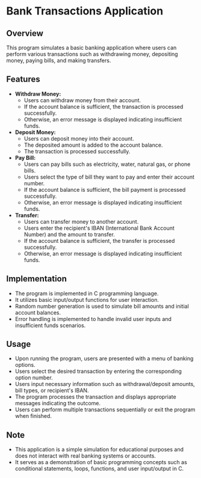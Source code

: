 <h1>Bank Transactions Application</h1>

<h2>Overview</h2>
<p>This program simulates a basic banking application where users can perform various transactions such as withdrawing money, depositing money, paying bills, and making transfers.</p>

<h2>Features</h2>
<ul>
    <li><strong>Withdraw Money:</strong>
        <ul>
            <li>Users can withdraw money from their account.</li>
            <li>If the account balance is sufficient, the transaction is processed successfully.</li>
            <li>Otherwise, an error message is displayed indicating insufficient funds.</li>
        </ul>
    </li>
    <li><strong>Deposit Money:</strong>
        <ul>
            <li>Users can deposit money into their account.</li>
            <li>The deposited amount is added to the account balance.</li>
            <li>The transaction is processed successfully.</li>
        </ul>
    </li>
    <li><strong>Pay Bill:</strong>
        <ul>
            <li>Users can pay bills such as electricity, water, natural gas, or phone bills.</li>
            <li>Users select the type of bill they want to pay and enter their account number.</li>
            <li>If the account balance is sufficient, the bill payment is processed successfully.</li>
            <li>Otherwise, an error message is displayed indicating insufficient funds.</li>
        </ul>
    </li>
    <li><strong>Transfer:</strong>
        <ul>
            <li>Users can transfer money to another account.</li>
            <li>Users enter the recipient's IBAN (International Bank Account Number) and the amount to transfer.</li>
            <li>If the account balance is sufficient, the transfer is processed successfully.</li>
            <li>Otherwise, an error message is displayed indicating insufficient funds.</li>
        </ul>
    </li>
</ul>

<h2>Implementation</h2>
<ul>
    <li>The program is implemented in C programming language.</li>
    <li>It utilizes basic input/output functions for user interaction.</li>
    <li>Random number generation is used to simulate bill amounts and initial account balances.</li>
    <li>Error handling is implemented to handle invalid user inputs and insufficient funds scenarios.</li>
</ul>

<h2>Usage</h2>
<ul>
    <li>Upon running the program, users are presented with a menu of banking options.</li>
    <li>Users select the desired transaction by entering the corresponding option number.</li>
    <li>Users input necessary information such as withdrawal/deposit amounts, bill types, or recipient's IBAN.</li>
    <li>The program processes the transaction and displays appropriate messages indicating the outcome.</li>
    <li>Users can perform multiple transactions sequentially or exit the program when finished.</li>
</ul>

<h2>Note</h2>
<ul>
    <li>This application is a simple simulation for educational purposes and does not interact with real banking systems or accounts.</li>
    <li>It serves as a demonstration of basic programming concepts such as conditional statements, loops, functions, and user input/output in C.</li>
</ul>
